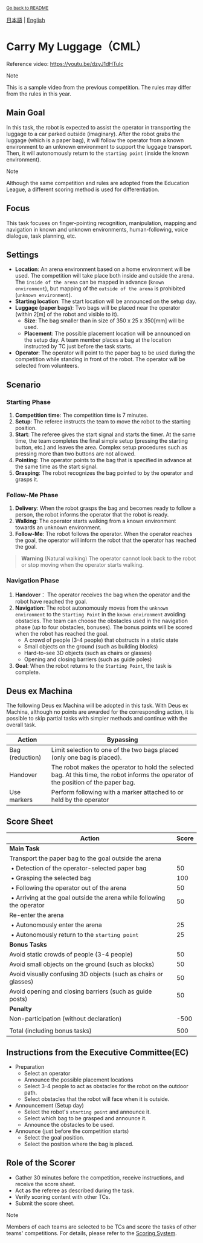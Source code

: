 <sub>[Go back to README](../../README_en.md)</sub>

[日本語](./cml_ja.md) | [English](./cml_en.md) 

# Carry My Luggage（CML）

Reference video: https://youtu.be/dzyJ1dHTulc

> [!NOTE]  
> This is a sample video from the previous competition. The rules may differ from the rules in this year.

## Main Goal

In this task, the robot is expected to assist the operator in transporting the luggage to a car parked outside (imaginary). After the robot grabs the luggage (which is a paper bag), it will follow the operator from a known environment to an unknown environment to support the luggage transport. Then, it will autonomously return to the `starting point` (inside the known environment).

> [!NOTE]  
> Although the same competition and rules are adopted from the Education League, a different scoring method is used for differentiation.

## Focus

This task focuses on finger-pointing recognition, manipulation, mapping and navigation in known and unknown environments, human-following, voice dialogue, task planning, etc.

## Settings

- **Location**: An arena environment based on a home environment will be used. The competition will take place both inside and outside the arena. The `inside of the arena` can be mapped in advance (`known environment`), but mapping of the `outside of the arena` is prohibited (`unknown environment`).
- **Starting location**: The start location will be announced on the setup day.
- **Luggage (paper bags)**: Two bags will be placed near the operator (within 2\[m\] of the robot and visible to it).
  - **Size**: The bag smaller than in size of 350 x 25 x 350\[mm\] will be used.
  - **Placement**: The possible placement location will be announced on the setup day. A team member places a bag at the location instructed by TC just before the task starts.
- **Operator**: The operator will point to the paper bag to be used during the competition while standing in front of the robot. The operator will be selected from volunteers.

## Scenario

### Starting Phase

1. **Competition time**:  The competition time is 7 minutes.
1. **Setup**: The referee instructs the team to move the robot to the starting position.
1. **Start**: The referee gives the start signal and starts the timer. At the same time, the team completes the final simple setup (pressing the starting button, etc.) and leaves the area. Complex setup procedures such as pressing more than two buttons are not allowed.
1. **Pointing**: The operator points to the bag that is specified in advance at the same time as the start signal.
1. **Grasping**:  The robot recognizes the bag pointed to by the operator and grasps it.

### Follow-Me Phase

1. **Delivery**: When the robot grasps the bag and becomes ready to follow a person, the robot informs the operator that the robot is ready.
2. **Walking**: The operator starts walking from a known environment towards an unknown environment.
3. **Follow-Me**: The robot follows the operator. When the operator reaches the goal, the operator will inform the robot that the operator has reached the goal.

> **Warning**
> (Natural walking) The operator cannot look back to the robot or stop moving when the operator starts walking.

### Navigation Phase

1. **Handover**： The operator receives the bag when the operator and the robot have reached the goal.
2. **Navigation**: The robot autonomously moves from the `unknown environment` to the `Starting Point` in the `known environment` avoiding obstacles. The team can choose the obstacles used in the navigation phase (up to four obstacles, bonuses). The bonus points will be scored when the robot has reached the goal.
   - A crowd of people (3-4 people) that obstructs in a static state
   - Small objects on the ground (such as building blocks)
   - Hard-to-see 3D objects (such as chairs or glasses)
   - Opening and closing barriers (such as guide poles)
3. **Goal**: When the robot returns to the `Starting Point`, the task is complete.


## Deus ex Machina

The following Deus ex Machina will be adopted in this task. With Deus ex Machina, although no points are awarded for the corresponding action, it is possible to skip partial tasks with simpler methods and continue with the overall task.

|Action|Bypassing|
|------|---------|
| Bag (reduction) | Limit selection to one of the two bags placed (only one bag is placed). |
| Handover | The robot makes the operator to hold the selected bag. At this time, the robot informs the operator of the position of the paper bag. |
| Use markers | Perform following with a marker attached to or held by the operator  |

## Score Sheet

|Action|Score|
|------|-----|
| **Main Task** |  |
| Transport the paper bag to the goal outside the arena | |
| &nbsp;&bull;&nbsp;Detection of the operator-selected paper bag | 50 |
| &nbsp;&bull;&nbsp;Grasping the selected bag | 100 |
| &nbsp;&bull;&nbsp;Following the operator out of the arena | 50 |
| &nbsp;&bull;&nbsp;Arriving at the goal outside the arena while following the operator | 50 |
| Re-enter the arena |  |
| &nbsp;&bull;&nbsp;Autonomously enter the arena | 25 |
| &nbsp;&bull;&nbsp;Autonomously return to the `starting point` | 25 |
| **Bonus Tasks** |  |
| Avoid static crowds of people (3-4 people) | 50 |
| Avoid small objects on the ground (such as blocks) | 50 |
| Avoid visually confusing 3D objects (such as chairs or glasses) | 50 |
| Avoid opening and closing barriers (such as guide posts) | 50 |
| **Penalty** |  |
| Non-participation (without declaration) | -500 |
|  |  |
| Total (including bonus tasks) | 500 |

## Instructions from the Executive Committee(EC)

- Preparation
  - Select an operator
  - Announce the possible placement locations
  - Select 3-4 people to act as obstacles for the robot on the outdoor path.
  - Select obstacles that the robot will face when it is outside.
- Announcement (Setup day)
  - Select the robot's `starting point` and announce it.
  - Select which bag to be grasped and announce it.
  - Announce the obstacles to be used.
- Announce (just before the competition starts)
  - Select the goal position.
  - Select the position where the bag is placed.

## Role of the Scorer

- Gather 30 minutes before the competition, receive instructions, and receive the score sheet.
- Act as the referee as described during the task.
- Verify scoring content with other TCs.
- Submit the score sheet.

> [!NOTE]  
> Members of each teams are selected to be TCs and score the tasks of other teams' competitions. For details, please refer to the [Scoring System](./gr_en.md#scoring-system).
